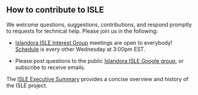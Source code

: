 <!--- PAGE_TITLE --->

## How to contribute to ISLE

We welcome questions, suggestions, contributions, and respond promptly to requests for technical help. Please join us in the following:

* [Islandora ISLE Interest Group](https://github.com/islandora-interest-groups/Islandora-ISLE-Interest-Group) meetings are open to everybody! [Schedule](https://github.com/islandora-interest-groups/Islandora-ISLE-Interest-Group/#how-to-join) is every other Wednesday at 3:00pm EST.

* Please post questions to the public [Islandora ISLE Google group](https://groups.google.com/forum/#!forum/islandora-isle), or subscribe to receive emails.

The [ISLE Executive Summary](https://docs.google.com/document/d/17tAFxR6_b7sxXkE1teNDQZv0UZ0LLSkX8K05-U6A6nw/edit?usp=sharing) provides a concise overview and history of the ISLE project.

